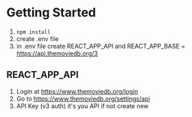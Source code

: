 # Getting Started
1. `npm install`
2. create .env file
3. in .env file create REACT_APP_API and REACT_APP_BASE = https://api.themoviedb.org/3

## REACT_APP_API 
1. Login at https://www.themoviedb.org/login
2. Go to https://www.themoviedb.org/settings/api
3. API Key (v3 auth) it's you API if not create new

